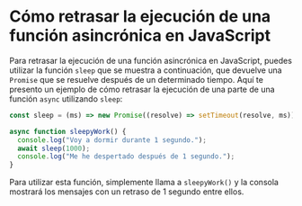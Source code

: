 # Cómo retrasar la ejecución de una función asincrónica en JavaScript

Para retrasar la ejecución de una función asincrónica en JavaScript, puedes utilizar la función `sleep` que se muestra a continuación, que devuelve una `Promise` que se resuelve después de un determinado tiempo. Aquí te presento un ejemplo de cómo retrasar la ejecución de una parte de una función `async` utilizando `sleep`:

```js
const sleep = (ms) => new Promise((resolve) => setTimeout(resolve, ms));

async function sleepyWork() {
  console.log("Voy a dormir durante 1 segundo.");
  await sleep(1000);
  console.log("Me he despertado después de 1 segundo.");
}
```

Para utilizar esta función, simplemente llama a `sleepyWork()` y la consola mostrará los mensajes con un retraso de 1 segundo entre ellos.
